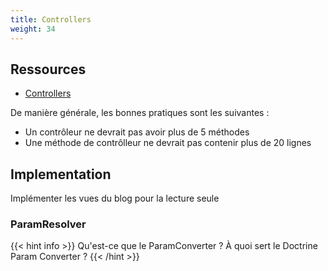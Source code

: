 ```yaml
---
title: Controllers
weight: 34
---
```



## Ressources

- [Controllers](https://symfony.com/doc/current/controller.html)

De manière générale, les bonnes pratiques sont les suivantes : 

- Un contrôleur ne devrait pas avoir plus de 5 méthodes
- Une méthode de contrôlleur ne devrait pas contenir plus de 20 lignes

## Implementation

Implémenter les vues du blog pour la lecture seule

### ParamResolver

{{< hint info >}}
Qu'est-ce que le ParamConverter ? À quoi sert le Doctrine Param Converter ?
{{< /hint >}}
